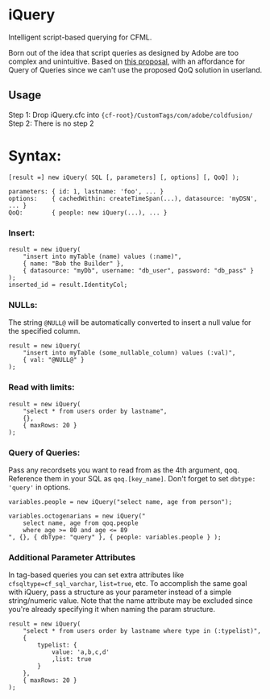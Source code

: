 # iQuery

Intelligent script-based querying for CFML.

Born out of the idea that script queries as designed by Adobe are too complex and unintuitive. Based on [this proposal](https://github.com/CFCommunity/CF_CleanUp#queries), with an affordance for Query of Queries since we can't use the proposed QoQ solution in userland.

## Usage

Step 1: Drop iQuery.cfc into `{cf-root}/CustomTags/com/adobe/coldfusion/`<br/>
Step 2: There is no step 2

# Syntax:

```
[result =] new iQuery( SQL [, parameters] [, options] [, QoQ] );

parameters: { id: 1, lastname: 'foo', ... }
options:    { cachedWithin: createTimeSpan(...), datasource: 'myDSN', ... }
QoQ:        { people: new iQuery(...), ... }
```

### Insert:

```cfs
result = new iQuery(
    "insert into myTable (name) values (:name)",
    { name: "Bob the Builder" },
    { datasource: "myDb", username: "db_user", password: "db_pass" }
);
inserted_id = result.IdentityCol;
```

### NULLs:

The string `@NULL@` will be automatically converted to insert a null value for the specified column.

```cfs
result = new iQuery(
    "insert into myTable (some_nullable_column) values (:val)",
    { val: "@NULL@" }
);
```

### Read with limits:

```cfs
result = new iQuery(
    "select * from users order by lastname",
    {},
    { maxRows: 20 }
);
```

### Query of Queries:

Pass any recordsets you want to read from as the 4th argument, qoq. Reference them in your SQL as `qoq.[key_name]`. Don't forget to set `dbtype: 'query'` in options.

```cfs
variables.people = new iQuery("select name, age from person");

variables.octogenarians = new iQuery("
    select name, age from qoq.people
    where age >= 80 and age <= 89
", {}, { dbType: "query" }, { people: variables.people } );
```

### Additional Parameter Attributes

In tag-based queries you can set extra attributes like `cfsqltype=cf_sql_varchar`, `list=true`, etc. To accomplish the same goal with iQuery, pass a structure as your parameter instead of a simple string/numeric value. Note that the name attribute may be excluded since you're already specifying it when naming the param structure.

```cfs
result = new iQuery(
	"select * from users order by lastname where type in (:typelist)",
	{
		typelist: {
			value: 'a,b,c,d'
			,list: true
		}
	},
	{ maxRows: 20 }
);
```
